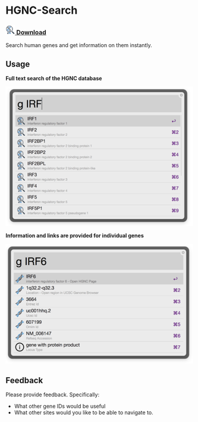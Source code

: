 # HGNC-Search


### [<img src="gene_search.png" width="25px" /> Download](https://github.com/danielecook/HGNC-Search/releases/download/v0.1/HGNC-Search.alfredworkflow)

Search human genes and get information on them instantly.

## Usage

__Full text search of the HGNC database__

![search for genes](img/d1.png)

__Information and links are provided for individual genes__

![individual gene](img/d2.png)

## Feedback

Please provide feedback. Specifically:

* What other gene IDs would be useful
* What other sites would you like to be able to navigate to.
